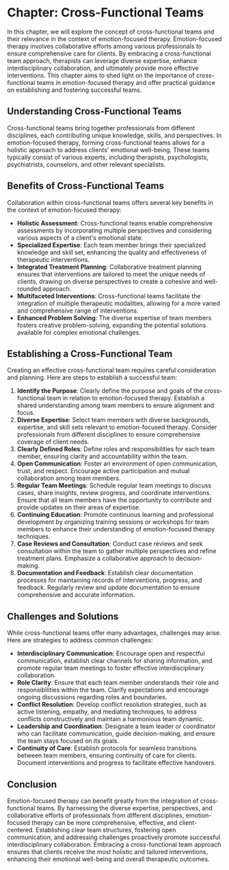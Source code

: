 Chapter: Cross-Functional Teams
===============================

In this chapter, we will explore the concept of cross-functional teams and their relevance in the context of emotion-focused therapy. Emotion-focused therapy involves collaborative efforts among various professionals to ensure comprehensive care for clients. By embracing a cross-functional team approach, therapists can leverage diverse expertise, enhance interdisciplinary collaboration, and ultimately provide more effective interventions. This chapter aims to shed light on the importance of cross-functional teams in emotion-focused therapy and offer practical guidance on establishing and fostering successful teams.

**Understanding Cross-Functional Teams**
----------------------------------------

Cross-functional teams bring together professionals from different disciplines, each contributing unique knowledge, skills, and perspectives. In emotion-focused therapy, forming cross-functional teams allows for a holistic approach to address clients' emotional well-being. These teams typically consist of various experts, including therapists, psychologists, psychiatrists, counselors, and other relevant specialists.

**Benefits of Cross-Functional Teams**
--------------------------------------

Collaboration within cross-functional teams offers several key benefits in the context of emotion-focused therapy:

* **Holistic Assessment**: Cross-functional teams enable comprehensive assessments by incorporating multiple perspectives and considering various aspects of a client's emotional state.
* **Specialized Expertise**: Each team member brings their specialized knowledge and skill set, enhancing the quality and effectiveness of therapeutic interventions.
* **Integrated Treatment Planning**: Collaborative treatment planning ensures that interventions are tailored to meet the unique needs of clients, drawing on diverse perspectives to create a cohesive and well-rounded approach.
* **Multifaceted Interventions**: Cross-functional teams facilitate the integration of multiple therapeutic modalities, allowing for a more varied and comprehensive range of interventions.
* **Enhanced Problem Solving**: The diverse expertise of team members fosters creative problem-solving, expanding the potential solutions available for complex emotional challenges.

**Establishing a Cross-Functional Team**
----------------------------------------

Creating an effective cross-functional team requires careful consideration and planning. Here are steps to establish a successful team:

1. **Identify the Purpose**: Clearly define the purpose and goals of the cross-functional team in relation to emotion-focused therapy. Establish a shared understanding among team members to ensure alignment and focus.
2. **Diverse Expertise**: Select team members with diverse backgrounds, expertise, and skill sets relevant to emotion-focused therapy. Consider professionals from different disciplines to ensure comprehensive coverage of client needs.
3. **Clearly Defined Roles**: Define roles and responsibilities for each team member, ensuring clarity and accountability within the team.
4. **Open Communication**: Foster an environment of open communication, trust, and respect. Encourage active participation and mutual collaboration among team members.
5. **Regular Team Meetings**: Schedule regular team meetings to discuss cases, share insights, review progress, and coordinate interventions. Ensure that all team members have the opportunity to contribute and provide updates on their areas of expertise.
6. **Continuing Education**: Promote continuous learning and professional development by organizing training sessions or workshops for team members to enhance their understanding of emotion-focused therapy techniques.
7. **Case Reviews and Consultation**: Conduct case reviews and seek consultation within the team to gather multiple perspectives and refine treatment plans. Emphasize a collaborative approach to decision-making.
8. **Documentation and Feedback**: Establish clear documentation processes for maintaining records of interventions, progress, and feedback. Regularly review and update documentation to ensure comprehensive and accurate information.

**Challenges and Solutions**
----------------------------

While cross-functional teams offer many advantages, challenges may arise. Here are strategies to address common challenges:

* **Interdisciplinary Communication**: Encourage open and respectful communication, establish clear channels for sharing information, and promote regular team meetings to foster effective interdisciplinary collaboration.
* **Role Clarity**: Ensure that each team member understands their role and responsibilities within the team. Clarify expectations and encourage ongoing discussions regarding roles and boundaries.
* **Conflict Resolution**: Develop conflict resolution strategies, such as active listening, empathy, and mediating techniques, to address conflicts constructively and maintain a harmonious team dynamic.
* **Leadership and Coordination**: Designate a team leader or coordinator who can facilitate communication, guide decision-making, and ensure the team stays focused on its goals.
* **Continuity of Care**: Establish protocols for seamless transitions between team members, ensuring continuity of care for clients. Document interventions and progress to facilitate effective handovers.

**Conclusion**
--------------

Emotion-focused therapy can benefit greatly from the integration of cross-functional teams. By harnessing the diverse expertise, perspectives, and collaborative efforts of professionals from different disciplines, emotion-focused therapy can be more comprehensive, effective, and client-centered. Establishing clear team structures, fostering open communication, and addressing challenges proactively promote successful interdisciplinary collaboration. Embracing a cross-functional team approach ensures that clients receive the most holistic and tailored interventions, enhancing their emotional well-being and overall therapeutic outcomes.
